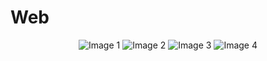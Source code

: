 # Web

<p align="center">
    <img alt="Image 1" src="https://github.com/Family-To-Do/web/tree/master/images/1.png" />
    <img alt="Image 2" src="https://github.com/Family-To-Do/web/tree/master/images/2.png" />
    <img alt="Image 3" src="https://github.com/Family-To-Do/web/tree/master/images/3.png" />
    <img alt="Image 4" src="https://github.com/Family-To-Do/web/tree/master/images/4.png" />
</p>
